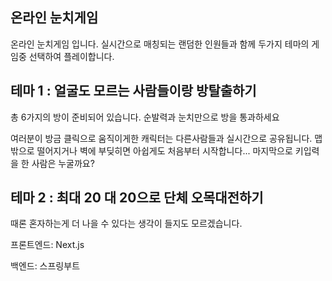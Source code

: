 ## 온라인 눈치게임

온라인 눈치게임 입니다. 
실시간으로 매칭되는 랜덤한 인원들과 함께 두가지 테마의 게임중 선택하여 플레이합니다.

## 테마 1 : 얼굴도 모르는 사람들이랑 방탈출하기
총 6가지의 방이 준비되어 있습니다. 
순발력과 눈치만으로 방을 통과하세요

여러분이 방금 클릭으로 움직이게한 캐릭터는 다른사람들과 실시간으로 공유됩니다.
맵 밖으로 떨어지거나 벽에 부딪히면 아쉽게도 처음부터 시작합니다... 마지막으로 키입력을 한 사람은 누굴까요?

## 테마 2 : 최대 20 대 20으로 단체 오목대전하기

때론 혼자하는게 더 나을 수 있다는 생각이 들지도 모르겠습니다.

프론트엔드: Next.js 

백엔드: 스프링부트


